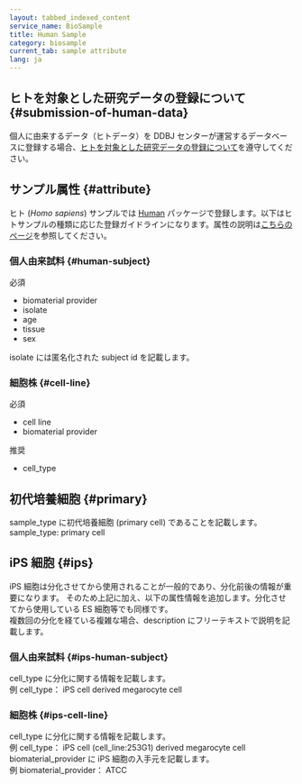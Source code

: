 ```yaml
---
layout: tabbed_indexed_content
service_name: BioSample
title: Human Sample
category: biosample
current_tab: sample attribute
lang: ja
---
```


## ヒトを対象とした研究データの登録について  {#submission-of-human-data}

個人に由来するデータ（ヒトデータ）を DDBJ センターが運営するデータベースに登録する場合、[ヒトを対象とした研究データの登録について](/policies.html#submission-of-human-data)を遵守してください。  



## サンプル属性  {#attribute}

ヒト (*Homo sapiens*) サンプルでは [Human](/biosample/submission.html#Sample-type) パッケージで登録します。以下はヒトサンプルの種類に応じた登録ガイドラインになります。属性の説明は[こちらのページ](/biosample/attribute.html?all=all)を参照してください。    

### 個人由来試料 {#human-subject}

必須
- biomaterial provider
- isolate
- age
- tissue
- sex

isolate には匿名化された subject id を記載します。

### 細胞株 {#cell-line}

必須
- cell line 
- biomaterial provider

推奨
- cell_type

## 初代培養細胞 {#primary}

sample_type に初代培養細胞 (primary cell) であることを記載します。    
sample_type: primary cell

## iPS 細胞 {#ips}

iPS 細胞は分化させてから使用されることが一般的であり、分化前後の情報が重要になります。
そのため上記に加え、以下の属性情報を追加します。分化させてから使用している ES 細胞等でも同様です。    
複数回の分化を経ている複雑な場合、description にフリーテキストで説明を記載します。

### 個人由来試料 {#ips-human-subject}

cell_type に分化に関する情報を記載します。    
例 cell_type： iPS cell derived megarocyte cell

### 細胞株 {#ips-cell-line}

cell_type に分化に関する情報を記載します。    
例 cell_type： iPS cell (cell_line:253G1) derived megarocyte cell    
biomaterial_provider に iPS 細胞の入手元を記載します。    
例 biomaterial_provider： ATCC






